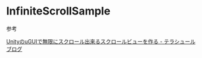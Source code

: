# InfiniteScrollSample

参考

[UnityのuGUIで無限にスクロール出来るスクロールビューを作る - テラシュールブログ](http://tsubakit1.hateblo.jp/entry/2015/01/21/233000)

